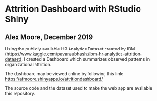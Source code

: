 # Attrition Dashboard with RStudio Shiny
## Alex Moore, December 2019

Using the publicly available HR Analytics Dataset created by IBM (https://www.kaggle.com/pavansubhasht/ibm-hr-analytics-attrition-dataset), I created a Dashboard which summarizes observed patterns in organizational attrition. 

The dashboard may be viewed online by following this link:  
 https://afmoore.shinyapps.io/attritiondashboard/

The source code and the dataset used to make the web app are available this repository. 


